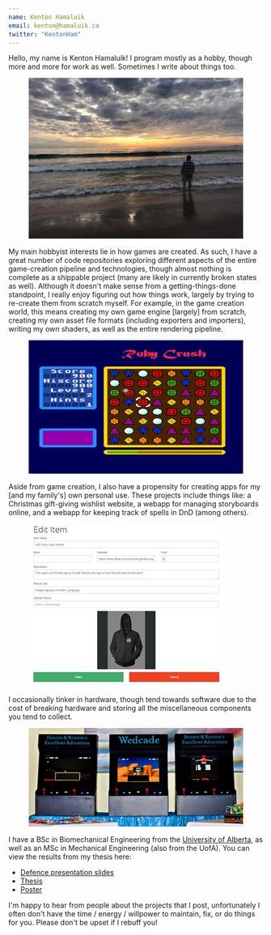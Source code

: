```yaml
---
name: Kenton Hamaluik
email: kenton@hamaluik.ca
twitter: "KentonHam"
---
```


Hello, my name is Kenton Hamaluik! I program mostly as a hobby, though more and more for work as well. Sometimes I write about things too.

<figure>
    <img src="/assets/images/about/ocean.jpg">
</figure>

My main hobbyist interests lie in how games are created. As such, I have a great number of code repositories exploring different aspects of the entire game-creation pipeline and technologies, though almost nothing is complete as a shippable project (many are likely in currently broken states as well). Although it doesn't make sense from a getting-things-done standpoint, I really enjoy figuring out how things work, largely by trying to re-create them from scratch myself. For example, in the game creation world, this means creating my own game engine [largely] from scratch, creating my own asset file formats (including exporters and importers), writing my own shaders, as well as the entire rendering pipeline.

<figure>
    <img src="/assets/images/about/rubycrush_ss_full.jpg">
</figure>

Aside from game creation, I also have a propensity for creating apps for my [and my family's] own personal use. These projects include things like: a Christmas gift-giving wishlist website, a webapp for managing storyboards online, and a webapp for keeping track of spells in DnD (among others).

<figure>
    <img src="/assets/images/about/listwish.jpg">
</figure>

I occasionally tinker in hardware, though tend towards software due to the cost of breaking hardware and storing all the miscellaneous components you tend to collect.

<figure>
    <img src="/assets/images/about/wedcade.jpg">
</figure>

I have a BSc in Biomechanical Engineering from the [University of Alberta](https://ualberta.ca), as well as an MSc in Mechanical Engineering (also from the UofA). You can view the results from my thesis here:

* [Defence presentation slides](/assets/msc/Hamaluik_Kenton_D_201406_MSc_Defence.pdf)
* [Thesis](/assets/msc/Hamaluik_Kenton_D_201406_MSc.pdf)
* [Poster](/assets/msc/Hamaluik_Kenton_D_201406_MSc_Poster.pdf)

I'm happy to hear from people about the projects that I post, unfortunately I often don't have the time / energy / willpower to maintain, fix, or do things for you. Please don't be upset if I rebuff you!
